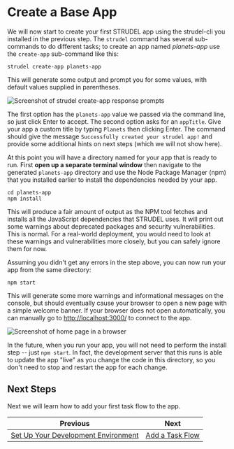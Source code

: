 # Create a Base App

We will now start to create your first STRUDEL app using the strudel-cli you installed in the previous step. The `strudel` command has several sub-commands to do different tasks; to create an app named *planets-app* use the `create-app` sub-command like this:

```
strudel create-app planets-app
```

This will generate some output and prompt you for some values, with default values supplied in parentheses. 

![Screenshot of strudel create-app response prompts](https://github.com/strudel-science/strudel-kit/blob/main/docs/getting-started/images/create-app-response.png?raw=true)

The first option has the `planets-app` value we passed via the command line, so just click Enter to accept. The second option asks for an `appTitle`. Give your app a custom title by typing `Planets` then clicking Enter. The command should give the message `Successfully created your strudel app!` and provide some additional hints on next steps (which we will not show here).

At this point you will have a directory named for your app that is ready to run. First **open up a separate terminal window** then navigate to the generated `planets-app` directory and use the Node Package Manager (npm) that you installed earlier to install the dependencies needed by your app.

```
cd planets-app
npm install
```

 This will produce a fair amount of output as the NPM tool fetches and installs all the JavaScript dependencies that STRUDEL uses. It will print out some warnings about deprecated packages and security vulnerabilities. This is normal. For a real-world deployment, you would need to look at these warnings and vulnerabilities more closely, but you can safely ignore them for now.

Assuming you didn't get any errors in the  step above, you can now run your app from the same directory:

```
npm start
```

This will generate some more warnings and informational messages on the console, but should eventually cause your browser to open a new page with a simple welcome banner. If your browser does not open automatically, you can manually go to [http://localhost:3000/](http://localhost:3000/) to connect to the app.

![Screenshot of home page in a browser](https://github.com/strudel-science/strudel-kit/blob/main/docs/getting-started/images/start-home-page.png?raw=true)

In the future, when you run your app, you will not need to perform the install step -- just `npm start`. In fact, the development server that this runs is able to update the app "live" as you change the code in this directory, so you don't need to stop and restart the app for each change.

## Next Steps

Next we will learn how to add your first task flow to the app.

Previous           |  Next
:-------------------------:|:-------------------------:
[Set Up Your Development Environment](https://github.com/strudel-science/strudel-kit/blob/main/docs/getting-started/1-setup.md)  |  [Add a Task Flow](https://github.com/strudel-science/strudel-kit/blob/main/docs/getting-started/3-add-taskflow.md)